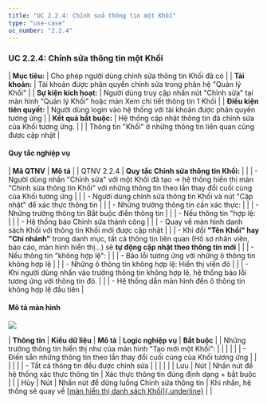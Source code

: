 ```yaml
---
title: "UC 2.2.4: Chỉnh sửa thông tin một Khối"
type: "use-case"
uc_number: "2.2.4"
---
```


### UC 2.2.4: Chỉnh sửa thông tin một Khối

| **Mục tiêu:** | Cho phép người dùng chỉnh sửa thông tin Khối đã có |
| **Tài khoản:** | Tài khoản được phân quyền chỉnh sửa trong phân hệ "Quản lý Khối" |
| **Sự kiện kích hoạt:** | Người dùng truy cập nhấn nút "Chỉnh sửa" tại màn hình "Quản lý Khối" hoặc màn Xem chi tiết thông tin 1 Khối |
| **Điều kiện tiên quyết:** | Người dùng login vào hệ thống với tài khoản được phân quyền tương ứng |
| **Kết quả bắt buộc:** | Hệ thống cập nhật thông tin đã chỉnh sửa của Khối tương ứng. |
|  | Thông tin "Khối" ở những thông tin liên quan cũng được cập nhật |

#### Quy tắc nghiệp vụ

| **Mã QTNV** | **Mô tả** |
| QTNV 2.2.4 | **Quy tắc Chỉnh sửa thông tin Khối:** |
|  | - Người dùng nhấn "Chỉnh sửa" với một Khối đã tạo -\> hệ thống hiển thị màn "Chỉnh sửa thông tin Khối" với những thông tin theo lần thay đổi cuối cùng của Khối tương ứng |
|  | - Người dùng chỉnh sửa thông tin Khối và nút "Cập nhật" để xác thực thông tin |
|  | - Những trường thông tin cần xác thực: |
|  | - Những trường thông tin Bắt buộc điền thông tin |
|  | - Nếu thông tin "hợp lệ: |
|  | - Hệ thống báo Chỉnh sửa thành công |
|  | - Quay về màn hình danh sách Khối với thông tin Khối mới được cập nhật |
|  | - Khi đổi **"Tên Khối" hay "Chi nhánh"** trong danh mục, tất cả thông tin liên quan (Hồ sơ nhân viên, báo cáo, màn hình hiển thị...) sẽ **tự động cập nhật theo thông tin mới** |
|  | - Nếu thông tin "không hợp lệ": |
|  | - Báo lỗi tương ứng với những ô thông tin không hợp lệ |
|  | - Những ô thông tin không hợp lệ: Hiển thị viền đỏ |
|  | - Khi người dùng nhấn vào trường thông tin không hợp lệ, hệ thống báo lỗi tương ứng với thông tin đó. |
|  | - Hệ thống dẫn màn hình đến ô thông tin không hợp lệ đầu tiên |

#### Mô tả màn hình

![](media/image85.png)

| **Thông tin** | **Kiểu dữ liệu** | **Mô tả** | **Logic nghiệp vụ** | **Bắt buộc** |
| Những trường thông tin hiển thị như của màn hình "Tạo mới một Khối": |  |  |  |  |
| \- Điền sẵn những thông tin theo lần thay đổi cuối cùng của Khối tương ứng |  |  |  |  |
| \- Tất cả thông tin đều được chỉnh sửa |  |  |  |  |
| Lưu | Nút | Nhấn nút để hệ thống xác thực thông tin | Xác thực thông tin đúng định dạng + bắt buộc |  |
| Hủy | Nút | Nhấn nút để dừng luồng Chỉnh sửa thông tin | Khi nhấn, hệ thống sẽ quay về [[màn hiển thị danh sách Khối]{.underline}](#uc-2.2.1-xem-danh-sách-tìm-kiếm-khối) |  |

